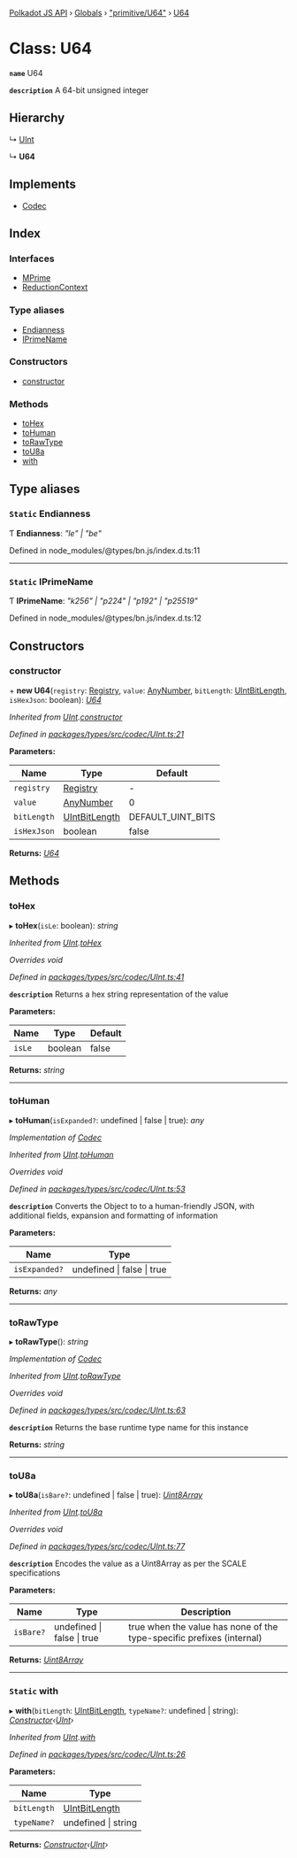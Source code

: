 [Polkadot JS API](../README.md) › [Globals](../globals.md) › ["primitive/U64"](../modules/_primitive_u64_.md) › [U64](_primitive_u64_.u64.md)

# Class: U64

**`name`** U64

**`description`** 
A 64-bit unsigned integer

## Hierarchy

  ↳ [UInt](_codec_uint_.uint.md)

  ↳ **U64**

## Implements

* [Codec](../interfaces/_types_codec_.codec.md)

## Index

### Interfaces

* [MPrime](../interfaces/_primitive_u64_.u64.mprime.md)
* [ReductionContext](../interfaces/_primitive_u64_.u64.reductioncontext.md)

### Type aliases

* [Endianness](_primitive_u64_.u64.md#static-endianness)
* [IPrimeName](_primitive_u64_.u64.md#static-iprimename)

### Constructors

* [constructor](_primitive_u64_.u64.md#constructor)

### Methods

* [toHex](_primitive_u64_.u64.md#tohex)
* [toHuman](_primitive_u64_.u64.md#tohuman)
* [toRawType](_primitive_u64_.u64.md#torawtype)
* [toU8a](_primitive_u64_.u64.md#tou8a)
* [with](_primitive_u64_.u64.md#static-with)

## Type aliases

### `Static` Endianness

Ƭ **Endianness**: *"le" | "be"*

Defined in node_modules/@types/bn.js/index.d.ts:11

___

### `Static` IPrimeName

Ƭ **IPrimeName**: *"k256" | "p224" | "p192" | "p25519"*

Defined in node_modules/@types/bn.js/index.d.ts:12

## Constructors

###  constructor

\+ **new U64**(`registry`: [Registry](../interfaces/_types_registry_.registry.md), `value`: [AnyNumber](../modules/_types_helpers_.md#anynumber), `bitLength`: [UIntBitLength](../modules/_codec_abstractint_.md#uintbitlength), `isHexJson`: boolean): *[U64](_primitive_u64_.u64.md)*

*Inherited from [UInt](_codec_uint_.uint.md).[constructor](_codec_uint_.uint.md#constructor)*

*Defined in [packages/types/src/codec/UInt.ts:21](https://github.com/polkadot-js/api/blob/d531dd374/packages/types/src/codec/UInt.ts#L21)*

**Parameters:**

Name | Type | Default |
------ | ------ | ------ |
`registry` | [Registry](../interfaces/_types_registry_.registry.md) | - |
`value` | [AnyNumber](../modules/_types_helpers_.md#anynumber) | 0 |
`bitLength` | [UIntBitLength](../modules/_codec_abstractint_.md#uintbitlength) | DEFAULT_UINT_BITS |
`isHexJson` | boolean | false |

**Returns:** *[U64](_primitive_u64_.u64.md)*

## Methods

###  toHex

▸ **toHex**(`isLe`: boolean): *string*

*Inherited from [UInt](_codec_uint_.uint.md).[toHex](_codec_uint_.uint.md#tohex)*

*Overrides void*

*Defined in [packages/types/src/codec/UInt.ts:41](https://github.com/polkadot-js/api/blob/d531dd374/packages/types/src/codec/UInt.ts#L41)*

**`description`** Returns a hex string representation of the value

**Parameters:**

Name | Type | Default |
------ | ------ | ------ |
`isLe` | boolean | false |

**Returns:** *string*

___

###  toHuman

▸ **toHuman**(`isExpanded?`: undefined | false | true): *any*

*Implementation of [Codec](../interfaces/_types_codec_.codec.md)*

*Inherited from [UInt](_codec_uint_.uint.md).[toHuman](_codec_uint_.uint.md#tohuman)*

*Overrides void*

*Defined in [packages/types/src/codec/UInt.ts:53](https://github.com/polkadot-js/api/blob/d531dd374/packages/types/src/codec/UInt.ts#L53)*

**`description`** Converts the Object to to a human-friendly JSON, with additional fields, expansion and formatting of information

**Parameters:**

Name | Type |
------ | ------ |
`isExpanded?` | undefined &#124; false &#124; true |

**Returns:** *any*

___

###  toRawType

▸ **toRawType**(): *string*

*Implementation of [Codec](../interfaces/_types_codec_.codec.md)*

*Inherited from [UInt](_codec_uint_.uint.md).[toRawType](_codec_uint_.uint.md#torawtype)*

*Overrides void*

*Defined in [packages/types/src/codec/UInt.ts:63](https://github.com/polkadot-js/api/blob/d531dd374/packages/types/src/codec/UInt.ts#L63)*

**`description`** Returns the base runtime type name for this instance

**Returns:** *string*

___

###  toU8a

▸ **toU8a**(`isBare?`: undefined | false | true): *[Uint8Array](_codec_raw_.raw.md#static-uint8array)*

*Inherited from [UInt](_codec_uint_.uint.md).[toU8a](_codec_uint_.uint.md#tou8a)*

*Overrides void*

*Defined in [packages/types/src/codec/UInt.ts:77](https://github.com/polkadot-js/api/blob/d531dd374/packages/types/src/codec/UInt.ts#L77)*

**`description`** Encodes the value as a Uint8Array as per the SCALE specifications

**Parameters:**

Name | Type | Description |
------ | ------ | ------ |
`isBare?` | undefined &#124; false &#124; true | true when the value has none of the type-specific prefixes (internal)  |

**Returns:** *[Uint8Array](_codec_raw_.raw.md#static-uint8array)*

___

### `Static` with

▸ **with**(`bitLength`: [UIntBitLength](../modules/_codec_abstractint_.md#uintbitlength), `typeName?`: undefined | string): *[Constructor](../interfaces/_types_codec_.constructor.md)‹[UInt](_codec_uint_.uint.md)›*

*Inherited from [UInt](_codec_uint_.uint.md).[with](_codec_uint_.uint.md#static-with)*

*Defined in [packages/types/src/codec/UInt.ts:26](https://github.com/polkadot-js/api/blob/d531dd374/packages/types/src/codec/UInt.ts#L26)*

**Parameters:**

Name | Type |
------ | ------ |
`bitLength` | [UIntBitLength](../modules/_codec_abstractint_.md#uintbitlength) |
`typeName?` | undefined &#124; string |

**Returns:** *[Constructor](../interfaces/_types_codec_.constructor.md)‹[UInt](_codec_uint_.uint.md)›*
